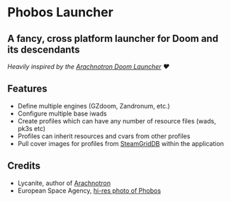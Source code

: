 # Phobos Launcher

## A fancy, cross platform launcher for Doom and its descendants

*Heavily inspired by the [Arachnotron Doom Launcher](https://nephrite.uk/arachnotron) ❤️*

## Features

- Define multiple engines (GZdoom, Zandronum, etc.)
- Configure multiple base iwads
- Create profiles which can have any number of resource files (wads, pk3s etc)
- Profiles can inherit resources and cvars from other profiles
- Pull cover images for profiles from [SteamGridDB](https://www.steamgriddb.com/projects/grid-and-tear) within the application

## Credits

- Lycanite, author of [Arachnotron](https://nephrite.uk/arachnotron)
- European Space Agency, [hi-res photo of Phobos](https://www.esa.int/Science_Exploration/Space_Science/Mars_Express/Martian_moon_Phobos_in_detail)